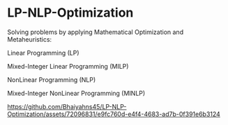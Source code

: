 # LP-NLP-Optimization

Solving problems by applying Mathematical Optimization and Metaheuristics:

Linear Programming (LP)

Mixed-Integer Linear Programming (MILP)

NonLinear Programming (NLP)

Mixed-Integer NonLinear Programming (MINLP)


https://github.com/Bhaiyahns45/LP-NLP-Optimization/assets/72096831/e9fc760d-e4f4-4683-ad7b-0f391e6b3124

